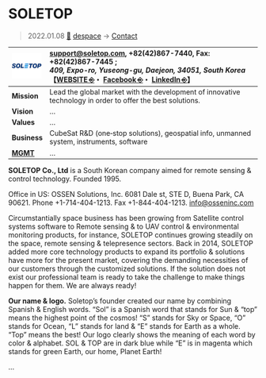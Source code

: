 # SOLETOP
> 2022.01.08 [🚀](../../index/index.md) [despace](../index.md) → [Contact](../contact.md)

|[![](../f/contact/s/soletop_logo1_thumb.webp)](../f/contact/s/soletop_logo1.webp)|<support@soletop.com>, +82(42)867-7440, Fax: +82(42)867-7445 ;<br> *409, Expo-ro, Yuseong-gu, Daejeon, 34051, South Korea*<br> 【[WEBSITE ⎆](https://soletop.com/)・ [Facebook ⎆](https://www.facebook.com/soletopkorea)・ [LinkedIn ⎆](https://www.linkedin.com/company/soletop/)】|
|:-|:-|
|**Mission**|Lead the global market with the development of innovative technology in order to offer the best solutions.|
|**Vision**|…|
|**Values**|…|
|**Business**|CubeSat R&D (one‑stop solutions), geospatial info, unmanned system, instruments, software|
|**[MGMT](../mgmt.md)**|…|

**SOLETOP Co., Ltd** is a South Korean company aimed for remote sensing & control technology. Founded 1995.

Office in US: OSSEN Solutions, Inc. 6081 Dale st, STE D, Buena Park, CA 90621. Phone +1-714-404-1213. Fax +1-844-404-1213. <info@osseninc.com>

Circumstantially space business has been growing from Satellite control systems software to Remote sensing & to UAV control & environmental monitoring products, for instance, SOLETOP continues growing steadily on the space, remote sensing & telepresence sectors. Back in 2014, SOLETOP added more core technology products to expand its portfolio & solutions have more for the present market, covering the demanding necessities of our customers through the customized solutions. If the solution does not exist our professional team is ready to take the challenge to make things happen for them. We are always ready!

**Our name & logo.** Soletop’s founder created our name by combining Spanish & English words. “Sol” is a Spanish word that stands for Sun & “top” means the highest point of the cosmos! “S” stands for Sky or Space, “O” stands for Ocean, “L” stands for land & “E” stands for Earth as a whole. “Top” means the best! Our logo clearly shows the meaning of each word by color & alphabet. SOL & TOP are in dark blue while “E” is in magenta which stands for green Earth, our home, Planet Earth!

<p style="page-break-after:always"> </p>

…
